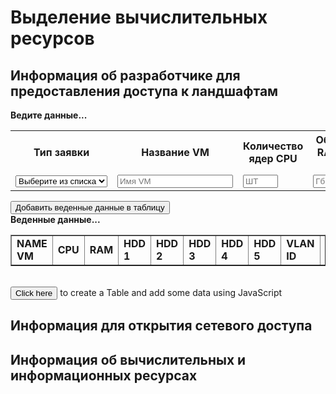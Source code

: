 # Выделение вычислительных ресурсов

## Информация об разработчике для предоставления доступа к ландшафтам

<div id="myform">
<b>Ведите данные...</b>
<table>
    <tr>
        <th>Тип заявки</th>
        <th>Название VM</th>
        <th>Количество ядер CPU</th>
        <th>Объем RAM в Гб</th>
        <th>Объем HDD 1 в Гб</th>
        <th>Объем HDD 2 в Гб</th>
        <th>Объем HDD 3 в Гб</th>
        <th>Объем HDD 4 в Гб</th>
        <th>Объем HDD 5 в Гб</th>
        <th>VLAN ID интерфейс 1</th>
        <th>IP address интерфейс 1</th>
        <th>Маска сети интерфейс 1</th>
        <th>Шлюз по умолчанию интерфейс 1</th>
    </tr>
    <tr>
        <td><select name="type" id="type" tabindex="0"><option value="">Выберите из списка</option><option value="выделение">Выделение</option><option value="добавление">Добавление</option><option value="возврат">Возврат</option></select></td>
        <td><input type="text" placeholder="Имя VM" id="name"></td>
        <td><input class="mod" type="number" maxlength="2" step="1" min="1" max="20" required placeholder="ШТ" id="cpu"></td>
        <td><input class="mod" type="number" maxlength="3" step="2" min="2" max="256" required placeholder="Гб" id="ram"></td>
        <td><input class="mod" type="number" maxlength="4" step="10" min="50" max="1030" required placeholder="Гб" id="hdd1"></td>
        <td><input class="mod" type="number" maxlength="4" step="5" min="5" max="1030" required placeholder="Гб" id="hdd2"></td>
        <td><input class="mod" type="number" maxlength="4" step="5" min="5" max="1030" required placeholder="Гб" id="hdd3"></td>
        <td><input class="mod" type="number" maxlength="4" step="5" min="5" max="1030" required placeholder="Гб" id="hdd4"></td>
        <td><input class="mod" type="number" maxlength="4" step="5" min="5" max="1030" required placeholder="Гб" id="hdd5"></td>
        <td><input type="text" placeholder="VLAN ID" id="vlan1"></td>
        <td><input type="text" placeholder="IP address" id="ip1"></td>
        <td><input type="text" placeholder="Net mask" id="mask1"></td>
        <td><input type="text" placeholder="Gateway" id="gw1"></td>
    </tr>
</table>
<input type="button" id="add" value="Добавить веденные данные в таблицу" onclick="Javascript:addRow()">
&nbsp;
 
</div>
<div id="mydata">
<b>Веденные данные...</b>
<table id="myTableData"  border="1" cellpadding="2">
    <tr>
        <td><b>NAME VM</b></td>
        <td><b>CPU</b></td>
        <td><b>RAM</b></td>
        <td><b>HDD 1</b></td>
        <td><b>HDD 2</b></td>
        <td><b>HDD 3</b></td>
        <td><b>HDD 4</b></td>
        <td><b>HDD 5</b></td>
        <td><b>VLAN ID</b></td>
        <td><b>IP ADDRESS</b></td>
        <td><b>NET MASK</b></td>
        <td><b>GATEWAAY</b></td>
        <td>&nbsp;</td>
    </tr>
</table>
&nbsp;
 
</div>
<div id="myDynamicTable">
<input type="button" id="create" value="Click here" onclick="Javascript:addTable()">
to create a Table and add some data using JavaScript
</div>

## Информация для открытия сетевого доступа

## Информация об вычислительных и информационных ресурсах



